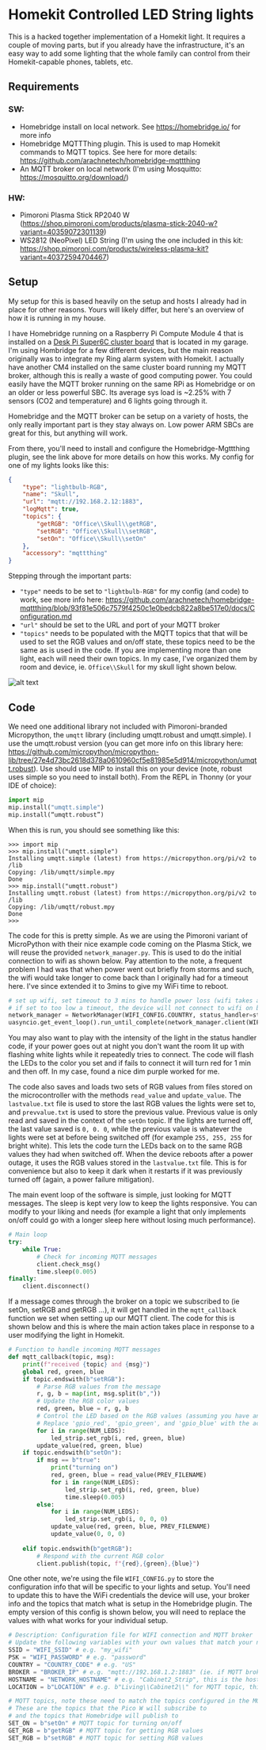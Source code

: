 # Homekit Controlled LED String lights
This is a hacked together implementation of a Homekit light. It requires a couple of moving parts, but if you already have the infrastructure, it's an easy way to add some lighting that the whole family can control from their Homekit-capable phones, tablets, etc.
## Requirements
### SW:
- Homebridge install on local network. See https://homebridge.io/ for more info
- Homebridge MQTTThing plugin. This is used to map Homekit commands to MQTT topics. See here for more details: https://github.com/arachnetech/homebridge-mqttthing
- An MQTT broker on local network (I'm using Mosquitto: https://mosquitto.org/download/)

### HW:
- Pimoroni Plasma Stick RP2040 W (https://shop.pimoroni.com/products/plasma-stick-2040-w?variant=40359072301139)
- WS2812 (NeoPixel) LED String (I'm using the one included in this kit: https://shop.pimoroni.com/products/wireless-plasma-kit?variant=40372594704467)

## Setup
My setup for this is based heavily on the setup and hosts I already had in place for other reasons. Yours will likely differ, but here's an overview of how it is running in my house. 

I have Homebridge running on a Raspberry Pi Compute Module 4 that is installed on a [Desk Pi Super6C cluster board](https://deskpi.com/collections/deskpi-super6c/products/deskpi-super6c-raspberry-pi-cm4-cluster-mini-itx-board-6-rpi-cm4-supported) that is located in my garage. I'm using Hombridge for a few different devices, but the main reason originally was to integrate my Ring alarm system with Homekit. I actually have another CM4 installed on the same cluster board running my MQTT broker, although this is really a waste of good computing power. You could easily have the MQTT broker running on the same RPi as Homebridge or on an older or less powerful SBC. Its average sys load is ~2.25% with 7 sensors (CO2 and temperature) and 6 lights going through it. 

Homebridge and the MQTT broker can be setup on a variety of hosts, the only really important part is they stay always on. Low power ARM SBCs are great for this, but anything will work.

From there, you'll need to install and configure the Homebridge-Mgttthing plugin, see the link above for more details on how this works. My config for one of my lights looks like this: 

```json
{
    "type": "lightbulb-RGB",
    "name": "Skull",
    "url": "mqtt://192.168.2.12:1883",
    "logMqtt": true,
    "topics": {
        "getRGB": "Office\\Skull\\getRGB",
        "setRGB": "Office\\Skull\\setRGB",
        "setOn": "Office\\Skull\\setOn"
    },
    "accessory": "mqttthing"
}
```

Stepping through the important parts:
- `"type"` needs to be set to `"lightbulb-RGB"` for my config (and code) to work, see more info here: https://github.com/arachnetech/homebridge-mqttthing/blob/93f81e506c7579f4250c1e0bedcb822a8be517e0/docs/Configuration.md
 - `"url"` should be set to the URL and port of your MQTT broker
 - `"topics"` needs to be populated with the MQTT topics that that will be used to set the RGB values and on/off state, these topics need to be the same as is used in the code. If you are implementing more than one light, each will need their own topics. In my case, I've organized them by room and device, ie. `Office\\Skull` for my skull light shown below.

  ![alt text](Iskull.jpg)

## Code
We need one additional library not included with Pimoroni-branded Micropython, the `umqtt` library (including umqtt.robust and umqtt.simple). I use the umqtt.robust version (you can get more info on this library here: https://github.com/micropython/micropython-lib/tree/27e4d73bc2618d378a0610960cf5e81985e5d914/micropython/umqtt.robust). Use should use MIP to install this on your device (note, robust uses simple so you need to install both). From the REPL in Thonny (or your IDE of choice):

```python
import mip
mip.install("umqtt.simple")
mip.install(“umqtt.robust”)
```

When this is run, you should see something like this:
```
>>> import mip
>>> mip.install("umqtt.simple")
Installing umqtt.simple (latest) from https://micropython.org/pi/v2 to /lib
Copying: /lib/umqtt/simple.mpy
Done
>>> mip.install("umqtt.robust")
Installing umqtt.robust (latest) from https://micropython.org/pi/v2 to /lib
Copying: /lib/umqtt/robust.mpy
Done
>>> 
```

The code for this is pretty simple. As we are using the Pimoroni variant of MicroPython with their nice example code coming on the Plasma Stick, we will reuse the provided `network_manager.py`. This is used to do the initial connection to wifi as shown below. Pay attention to the note, a frequent problem I had was that when power went out briefly from storms and such, the wifi would take longer to come back than I originally had for a timeout here. I've since extended it to 3mins to give my WiFi time to reboot.

```python
# set up wifi, set timeout to 3 mins to handle power loss (wifi takes a couple of mins to come back online)
# if set to too low a timeout, the device will not connect to wifi on boot
network_manager = NetworkManager(WIFI_CONFIG.COUNTRY, status_handler=status_handler, client_timeout=180)
uasyncio.get_event_loop().run_until_complete(network_manager.client(WIFI_CONFIG.SSID, WIFI_CONFIG.PSK))
```

You may also want to play with the intensity of the light in the status handler code, if your power goes out at night you don't want the room lit up with flashing white lights while it repeatedly tries to connect. The code will flash the LEDs to the color you set and if fails to connect it will turn red for 1 min and then off. In my case, found a nice dim purple worked for me.

The code also saves and loads two sets of RGB values from files stored on the microcontroller with the methods `read_value` and `update_value`. The `lastvalue.txt` file is used to store the last RGB values the lights were set to, and `prevvalue.txt` is used to store the previous value. Previous value is only read and saved in the context of the `setOn` topic. If the lights are turned off, the last value saved is `0, 0. 0`, while the previous value is whatever the lights were set at before being switched off (for example `255, 255, 255` for bright white). This lets the code turn the LEDs back on to the same RGB values they had when switched off. When the device reboots after a power outage, it uses the RGB values stored in the `lastvalue.txt` file. This is for convenience but also to keep it dark when it restarts if it was previously turned off (again, a power failure mitigation).

The main event loop of the software is simple, just looking for MQTT messages. The sleep is kept very low to keep the lights responsive. You can modify to your liking and needs (for example a light that only implements on/off could go with a longer sleep here without losing much performance).

```python
# Main loop
try:
    while True:
        # Check for incoming MQTT messages
        client.check_msg()
        time.sleep(0.005)
finally:
    client.disconnect()
```

If a message comes through the broker on a topic we subscribed to (ie setOn, setRGB and getRGB ...), it will get handled in the `mqtt_callback` function we set when setting up our MQTT client. The code for this is shown below and this is where the main action takes place in response to a user modifying the light in Homekit.

```python
# Function to handle incoming MQTT messages
def mqtt_callback(topic, msg):
    print(f"received {topic} and {msg}")
    global red, green, blue
    if topic.endswith(b"setRGB"):
        # Parse RGB values from the message
        r, g, b = map(int, msg.split(b","))
        # Update the RGB color values
        red, green, blue = r, g, b
        # Control the LED based on the RGB values (assuming you have an RGB LED)
        # Replace 'gpio_red', 'gpio_green', and 'gpio_blue' with the actual GPIO pin numbersif topic.endswith(b"setOn"):
        for i in range(NUM_LEDS):
            led_strip.set_rgb(i, red, green, blue)
        update_value(red, green, blue)
    if topic.endswith(b"setOn"):    
        if msg == b"true":
            print("turning on")
            red, green, blue = read_value(PREV_FILENAME)
            for i in range(NUM_LEDS):
                led_strip.set_rgb(i, red, green, blue)
                time.sleep(0.005)
        else: 
            for i in range(NUM_LEDS):
                led_strip.set_rgb(i, 0, 0, 0)
            update_value(red, green, blue, PREV_FILENAME)
            update_value(0, 0, 0)
        
    elif topic.endswith(b"getRGB"):
        # Respond with the current RGB color
        client.publish(topic, f"{red},{green},{blue}")
```

One other note, we're using the file `WIFI_CONFIG.py` to store the configuration info that will be specific to your lights and setup. You'll need to update this to have the WiFi credentials the device will use, your broker info and the topics that match what is setup in the Homebridge plugin. The empty version of this config is shown below, you will need to replace the values with what works for your individual setup.

```python
# Description: Configuration file for WIFI connection and MQTT broker
# Update the following variables with your own values that match your network and MQTT broker
SSID = "WIFI_SSID" # e.g. "my_wifi"
PSK = "WIFI_PASSWORD" # e.g. "password"
COUNTRY = "COUNTRY_CODE" # e.g. "US"
BROKER = "BROKER_IP" # e.g. "mqtt://192.168.1.2:1883" (ie. if MQTT broker at that IP and using thr default port)
HOSTNAME = "NETWORK_HOSTNAME" # e.g. "Cabinet2_Strip", this is the hostname that will show up if you look at the list of DHCP clients on your network, can be helpful for troubleshooting
LOCATION = b"LOCATION" # e.g. b"Living\\Cabinet2\\" for MQTT topic, this can be used to group devices

# MQTT topics, note these need to match the topics configured in the MQTTThing plugin configuration
# These are the topics that the Pico W will subscribe to
# and the topics that Homebridge will publish to
SET_ON = b"setOn" # MQTT topic for turning on/off
GET_RGB = b"getRGB" # MQTT topic for getting RGB values
SET_RGB = b"setRGB" # MQTT topic for setting RGB values
```

